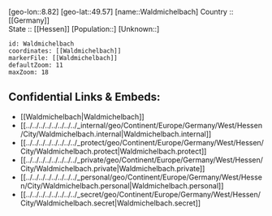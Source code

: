 ﻿---
location: [49.57,8.82] 
mapzoom: [7,12] 
mapmarker: city 
type: City
tags:
- geo/City


SpocWebEntityId: 35413
isDeleted: false
confidential: public

---
[geo-lon::8.82] 
[geo-lat::49.57] 
[name::Waldmichelbach] 
Country :: [[Germany]]  
State :: [[Hessen]] 
[Population::] 
[Unknown::] 


```leaflet
id: Waldmichelbach
coordinates: [[Waldmichelbach]] 
markerFile: [[Waldmichelbach]] 
defaultZoom: 11 
maxZoom: 18
```


## Confidential Links & Embeds: 
- [[Waldmichelbach|Waldmichelbach]]  
- [[../../../../../../../../_internal/geo/Continent/Europe/Germany/West/Hessen/City/Waldmichelbach.internal|Waldmichelbach.internal]] 
- [[../../../../../../../../_protect/geo/Continent/Europe/Germany/West/Hessen/City/Waldmichelbach.protect|Waldmichelbach.protect]] 
- [[../../../../../../../../_private/geo/Continent/Europe/Germany/West/Hessen/City/Waldmichelbach.private|Waldmichelbach.private]] 
- [[../../../../../../../../_personal/geo/Continent/Europe/Germany/West/Hessen/City/Waldmichelbach.personal|Waldmichelbach.personal]] 
- [[../../../../../../../../_secret/geo/Continent/Europe/Germany/West/Hessen/City/Waldmichelbach.secret|Waldmichelbach.secret]] 
